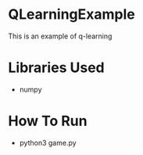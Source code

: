 # QLearningExample
This is an example of q-learning

# Libraries Used
- numpy

# How To Run
- python3 game.py
